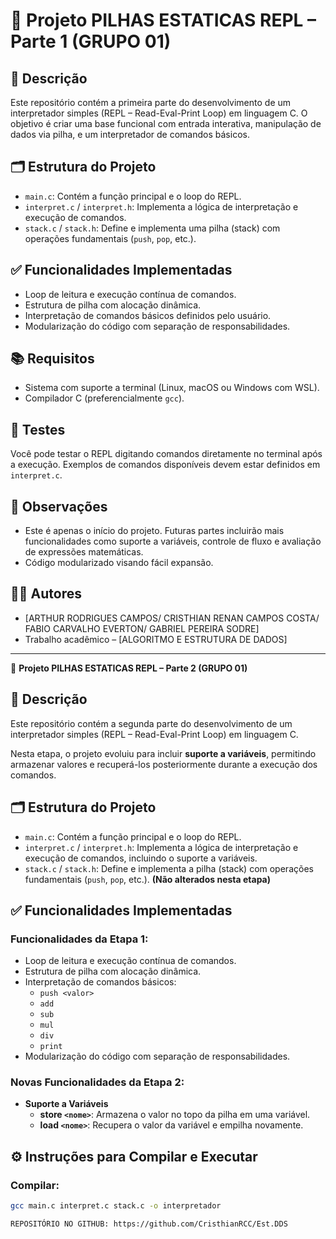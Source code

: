 # 🧠 Projeto PILHAS ESTATICAS REPL – Parte 1 (GRUPO 01)

## 📌 Descrição

Este repositório contém a primeira parte do desenvolvimento de um interpretador simples (REPL – Read-Eval-Print Loop) em linguagem C. O objetivo é criar uma base funcional com entrada interativa, manipulação de dados via pilha, e um interpretador de comandos básicos.

## 🗂️ Estrutura do Projeto

- `main.c`: Contém a função principal e o loop do REPL.
- `interpret.c` / `interpret.h`: Implementa a lógica de interpretação e execução de comandos.
- `stack.c` / `stack.h`: Define e implementa uma pilha (stack) com operações fundamentais (`push`, `pop`, etc.).


## ✅ Funcionalidades Implementadas

- Loop de leitura e execução contínua de comandos.
- Estrutura de pilha com alocação dinâmica.
- Interpretação de comandos básicos definidos pelo usuário.
- Modularização do código com separação de responsabilidades.

## 📚 Requisitos

- Sistema com suporte a terminal (Linux, macOS ou Windows com WSL).
- Compilador C (preferencialmente `gcc`).

## 🧪 Testes

Você pode testar o REPL digitando comandos diretamente no terminal após a execução. Exemplos de comandos disponíveis devem estar definidos em `interpret.c`.

## 📝 Observações

- Este é apenas o início do projeto. Futuras partes incluirão mais funcionalidades como suporte a variáveis, controle de fluxo e avaliação de expressões matemáticas.
- Código modularizado visando fácil expansão.

## 👨‍💻 Autores

- [ARTHUR RODRIGUES CAMPOS/
CRISTHIAN RENAN CAMPOS COSTA/
FABIO CARVALHO EVERTON/
GABRIEL PEREIRA SODRE]
- Trabalho acadêmico – [ALGORITMO E ESTRUTURA DE DADOS]


---

🧠 **Projeto PILHAS ESTATICAS REPL – Parte 2 (GRUPO 01)**

## 📌 Descrição

Este repositório contém a segunda parte do desenvolvimento de um interpretador simples (REPL – Read-Eval-Print Loop) em linguagem C.

Nesta etapa, o projeto evoluiu para incluir **suporte a variáveis**, permitindo armazenar valores e recuperá-los posteriormente durante a execução dos comandos.
## 🗂️ Estrutura do Projeto

- `main.c`: Contém a função principal e o loop do REPL.
- `interpret.c` / `interpret.h`: Implementa a lógica de interpretação e execução de comandos, incluindo o suporte a variáveis.
- `stack.c` / `stack.h`: Define e implementa a pilha (stack) com operações fundamentais (`push`, `pop`, etc.). **(Não alterados nesta etapa)**

## ✅ Funcionalidades Implementadas

### Funcionalidades da Etapa 1:

- Loop de leitura e execução contínua de comandos.
- Estrutura de pilha com alocação dinâmica.
- Interpretação de comandos básicos:
  - `push <valor>`
  - `add`
  - `sub`
  - `mul`
  - `div`
  - `print`
- Modularização do código com separação de responsabilidades.

### Novas Funcionalidades da Etapa 2:

- **Suporte a Variáveis**
  - **store `<nome>`**: Armazena o valor no topo da pilha em uma variável.
  - **load `<nome>`**: Recupera o valor da variável e empilha novamente.

## ⚙️ Instruções para Compilar e Executar

### Compilar:

```bash
gcc main.c interpret.c stack.c -o interpretador

REPOSITÓRIO NO GITHUB: https://github.com/CristhianRCC/Est.DDS



